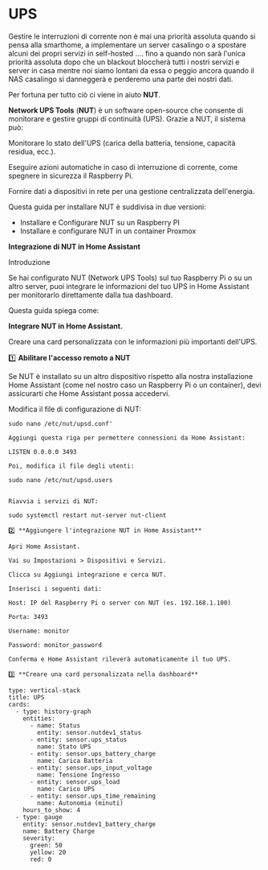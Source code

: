 # UPS
Gestire le interruzioni di corrente non è mai una priorità assoluta quando si pensa alla smarthome, a implementare un server casalingo o a spostare alcuni dei propri servizi in self-hosted .... fino a quando non sarà l'unica priorità assoluta dopo che un blackout bloccherà tutti i nostri servizi e server in casa mentre noi siamo lontani da essa o peggio ancora quando il NAS casalingo si danneggerà e perderemo una parte dei nostri dati.

Per fortuna per tutto ciò ci viene in aiuto **NUT**.

**Network UPS Tools** (**NUT**) è un software open-source che consente di monitorare e gestire gruppi di continuità (UPS). 
Grazie a NUT, il sistema può:

Monitorare lo stato dell'UPS (carica della batteria, tensione, capacità residua, ecc.).

Eseguire azioni automatiche in caso di interruzione di corrente, come spegnere in sicurezza il Raspberry Pi.

Fornire dati a dispositivi in rete per una gestione centralizzata dell'energia.

Questa guida per installare NUT è suddivisa in due versioni:
- Installare e Configurare NUT su un Raspberry PI
- Installare e configurare NUT in un container Proxmox

**Integrazione di NUT in Home Assistant**

Introduzione

Se hai configurato NUT (Network UPS Tools) sul tuo Raspberry Pi o su un altro server, puoi integrare le informazioni del tuo UPS in Home Assistant per monitorarlo direttamente dalla tua dashboard.

Questa guida spiega come:

**Integrare NUT in Home Assistant.**

Creare una card personalizzata con le informazioni più importanti dell'UPS.

1️⃣ **Abilitare l'accesso remoto a NUT**

Se NUT è installato su un altro dispositivo rispetto alla nostra installazione Home Assistant (come nel nostro caso un Raspberry Pi o un container), devi assicurarti che Home Assistant possa accedervi.

Modifica il file di configurazione di NUT:

```
sudo nano /etc/nut/upsd.conf'

Aggiungi questa riga per permettere connessioni da Home Assistant:

LISTEN 0.0.0.0 3493

Poi, modifica il file degli utenti:

sudo nano /etc/nut/upsd.users


Riavvia i servizi di NUT:

sudo systemctl restart nut-server nut-client

2️⃣ **Aggiungere l'integrazione NUT in Home Assistant**

Apri Home Assistant.

Vai su Impostazioni > Dispositivi e Servizi.

Clicca su Aggiungi integrazione e cerca NUT.

Inserisci i seguenti dati:

Host: IP del Raspberry Pi o server con NUT (es. 192.168.1.100)

Porta: 3493

Username: monitor

Password: monitor_password

Conferma e Home Assistant rileverà automaticamente il tuo UPS.

3️⃣ **Creare una card personalizzata nella dashboard**

type: vertical-stack
title: UPS
cards:
  - type: history-graph
    entities:
      - name: Status
        entity: sensor.nutdev1_status
      - entity: sensor.ups_status
        name: Stato UPS
      - entity: sensor.ups_battery_charge
        name: Carica Batteria
      - entity: sensor.ups_input_voltage
        name: Tensione Ingresso
      - entity: sensor.ups_load
        name: Carico UPS
      - entity: sensor.ups_time_remaining
        name: Autonomia (minuti)
    hours_to_show: 4
  - type: gauge
    entity: sensor.nutdev1_battery_charge
    name: Battery Charge
    severity:
      green: 50
      yellow: 20
      red: 0